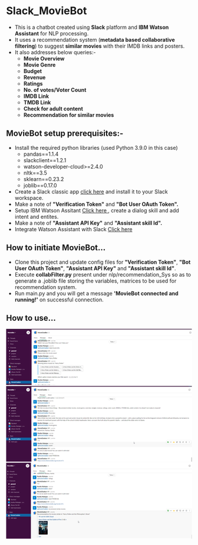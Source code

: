 # Slack_MovieBot
<ul>
	<li> This is a chatbot created using <b>Slack</b> platform and <b>IBM Watson Assistant</b> for NLP processing.</li>
	<li> It uses a recommendation system (<b>metadata based collaborative filtering</b>) to suggest <b>similar movies</b> with their IMDB links and posters.</li>
	<li> It also addresses below queries:-
		<ul>
			<li> <b>Movie Overview</b> </li>
			<li> <b>Movie Genre</b> </li>
			<li> <b>Budget</b> </li>
			<li> <b>Revenue</b> </li>
			<li> <b>Ratings</b> </li>
			<li> <b>No. of votes/Voter Count</b> </li>
			<li> <b>IMDB Link</b> </li>
			<li> <b>TMDB Link</b> </li>
			<li> <b>Check for adult content</b> </li>
			<li> <b>Recommendation for similar movies</b> </li>
		</ul>
	</li>
</ul>

## MovieBot setup prerequisites:-
<ul>
	<li> Install the required python libraries (used Python 3.9.0 in this case)
		<ul>
			<li>pandas==1.1.4</li>
			<li>slackclient==1.2.1</li>
			<li>watson-developer-cloud>=2.4.0</li>
			<li>nltk==3.5</li>
			<li>sklearn==0.23.2</li>
			<li>joblib==0.17.0</li>
		</ul>
	<li>Create a Slack classic app <a href="https://api.slack.com/apps?new_classic_app=1">click here</a>  and install it to your Slack workspace. </li>
	<li>Make a note of <b>"Verification Token"</b> and <b>"Bot User OAuth Token".</b></li>
	<li>Setup IBM Watson Assitant <a href="https://cloud.ibm.com/docs/assistant-data?topic=assistant-data-getting-started"> Click here </a>, create a dialog skill and add intent and entites.</li>
	<li>Make a note of <b>"Assistant API Key"</b> and <b>"Assistant skill Id".</b></li>		
	<li>Integrate Watson Assistant with Slack <a href="https://cloud.ibm.com/docs/assistant?topic=assistant-deploy-slack"> Click here</a></li>
	
</ul>

## How to initiate MovieBot...
<ul>
	<li> Clone this project and update config files for <b>"Verification Token"</b>, <b>"Bot User OAuth Token"</b>, <b>"Assistant API Key"</b> and <b>"Assistant skill Id"</b>.</li>
	<li> Execute <b>collabFilter.py</b> present under nlp/recommendation_Sys so as to generate a .joblib file storing the variables, matrices to be used for recommendation system.</li>
	<li> Run main.py and you will get a message <b>'MovieBot connected and running!'</b> on successful connection.
</ul>

## How to use...
<img src="https://github.com/imdmahajankanika/Slack_MovieBot/blob/main/Pictures/Picture1.png">
<img src="https://github.com/imdmahajankanika/Slack_MovieBot/blob/main/Pictures/Picture2.png">
<img src="https://github.com/imdmahajankanika/Slack_MovieBot/blob/main/Pictures/Picture3.png">




